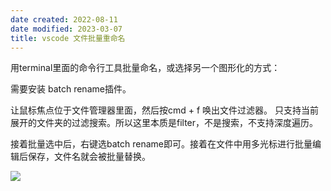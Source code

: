 ```yaml
---
date created: 2022-08-11
date modified: 2023-03-07
title: vscode 文件批量重命名
---
```


用terminal里面的命令行工具批量命名，或选择另一个图形化的方式：

需要安装 batch rename插件。

让鼠标焦点位于文件管理器里面，然后按cmd + f 唤出文件过滤器。
	只支持当前展开的文件夹的过滤搜索。所以这里本质是filter，不是搜索，不支持深度遍历。

接着批量选中后，右键选batch rename即可。接着在文件中用多光标进行批量编辑后保存，文件名就会被批量替换。

![](https://img2.oldwinter.top/vscode%20文件批量重命名_image_1.png)

